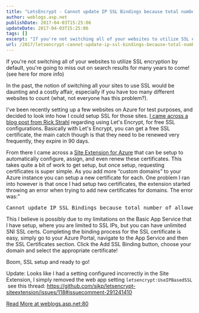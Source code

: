 ```yaml
---
title: "LetsEncrypt - Cannot update IP SSL Bindings because total number of allowed IP addresses per site will be exceeded."
author: weblogs.asp.net
publishDate: 2017-04-03T15:25:06
updateDate: 2017-04-03T15:25:06
tags: []
excerpt: "If you're not switching all of your websites to utilize SSL encryption by default, you're going to miss out on search results for many years to come! (see here for more info) In the past, the notion of switching all your sites to use SSL would be daunting and a costly affair, especially if you have too many different websites to count (what, not everyone has this problem?). I've been recently setting up a few websites on Azure for test purposes, and decided to look into how I could setup SSL for those sites. I came across a blog post from Rick Strahl regarding using Let's Encrypt, for free SSL configurations. Basically with Let's Encrypt, you can get a free SSL certificate, the main catch though is that they need to be renewed very frequently, they expire in 90 days. From there I came across a Site Extension for Azure that can be setup to automatically configure, assign, and even renew these certificates. This takes quite a bit of work to get setup, but once setup, requesting certificates is super simple. As you add more &ldquo;custom domains&rdquo; to your Azure instance you can setup a new certificate for each. One problem I ran into however is that once I had setup two certificates, the extension started throwing an error when trying to add new certificates for domains. The error was:\"  Cannot update IP SSL Bindings because total number of allowed IP addresses per site will be exceeded. CloudException: Cannot update IP SSL Bindings because total number of allowed IP addresses per site will be exceeded. This I believe is possibly due to my limitations on the Basic App Service that I have setup, where you are limited to SSL IPs, but you can have unlimited SNI SSL certs. Completing the binding process for the SSL certificate is easy, simply go to your Azure Portal, navigate to the App Service and then the SSL Certificates section. Click the Add SSL Binding button, choose your domain and select the appropriate certificate! Boom, SSL setup and ready to go! Update: Looks like I had a setting configured incorrectly in the Site Extension, I simply removed the web app setting letsencrypt:UseIPBasedSSL &nbsp;see this thread: https://github.com/sjkp/letsencrypt-siteextension/issues/118#issuecomment-291241410 "
url: /2017/letsencrypt-cannot-update-ip-ssl-bindings-because-total-number-of-allowed-ip-addresses-per-site-will-be-exceeded  # Use the generated URL with year
---
```

<p>If you're not switching all of your websites to utilize SSL encryption by default, you're going to miss out on search results for many years to come! (see here for more info)</p> <p>In the past, the notion of switching all your sites to use SSL would be daunting and a costly affair, especially if you have too many different websites to count (what, not everyone has this problem?).</p> <p>I've been recently setting up a few websites on Azure for test purposes, and decided to look into how I could setup SSL for those sites. <a href="https://weblog.west-wind.com/posts/2016/Jul/09/Moving-to-Lets-Encrypt-SSL-Certificates#WildCardDomains" target="_blank">I came across a blog post from Rick Strahl</a> regarding using Let's Encrypt, for free SSL configurations. Basically with Let's Encrypt, you can get a free SSL certificate, the main catch though is that they need to be renewed very frequently, they expire in 90 days.</p> <p>From there I came across a <a href="https://github.com/sjkp/letsencrypt-siteextension" target="_blank">Site Extension for Azure</a> that can be setup to automatically configure, assign, and even renew these certificates. This takes quite a bit of work to get setup, but once setup, requesting certificates is super simple. As you add more &ldquo;custom domains&rdquo; to your Azure instance you can setup a new certificate for each. One problem I ran into however is that once I had setup two certificates, the extension started throwing an error when trying to add new certificates for domains. The error was:"</p> <p></p> <pre>Cannot update IP SSL Bindings because total number of allowed IP addresses per site will be exceeded. CloudException: Cannot update IP SSL Bindings because total number of allowed IP addresses per site will be exceeded.</pre> <p>This I believe is possibly due to my limitations on the Basic App Service that I have setup, where you are limited to SSL IPs, but you can have unlimited SNI SSL certs. Completing the binding process for the SSL certificate is easy, simply go to your Azure Portal, navigate to the App Service and then the SSL Certificates section. Click the Add SSL Binding button, choose your domain and select the appropriate certificate!</p> <p>Boom, SSL setup and ready to go!</p> <p>Update: Looks like I had a setting configured incorrectly in the Site Extension, I simply removed the <span>web app setting </span><code>letsencrypt:UseIPBasedSSL </code>&nbsp;see this thread: <a href="https://github.com/sjkp/letsencrypt-siteextension/issues/118#issuecomment-291241410">https://github.com/sjkp/letsencrypt-siteextension/issues/118#issuecomment-291241410</a></p> <p></p> <a href="https://weblogs.asp.net:80/christoc/letsencrypt-cannot-update-ip-ssl-bindings-because-total-number-of-allowed-ip-addresses-per-site-will-be-exceeded">Read More at weblogs.asp.net:80</a>
